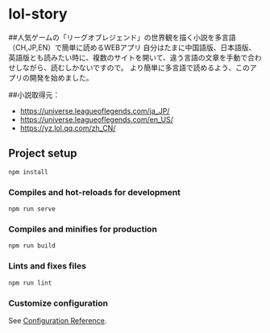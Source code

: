 # lol-story

##人気ゲームの「リーグオブレジェンド」の世界観を描く小説を多言語（CH,JP,EN）で簡単に読めるWEBアプリ
自分はたまに中国語版、日本語版、英語版とも読みたい時に、複数のサイトを開いて、違う言語の文章を手動で合わせしながら、読むしかないですので。
より簡単に多言語で読めるよう、このアプリの開発を始めました。


##小説取得元：
- https://universe.leagueoflegends.com/ja_JP/
- https://universe.leagueoflegends.com/en_US/
- https://yz.lol.qq.com/zh_CN/

## Project setup
```
npm install
```

### Compiles and hot-reloads for development
```
npm run serve
```

### Compiles and minifies for production
```
npm run build
```

### Lints and fixes files
```
npm run lint
```

### Customize configuration
See [Configuration Reference](https://cli.vuejs.org/config/).
